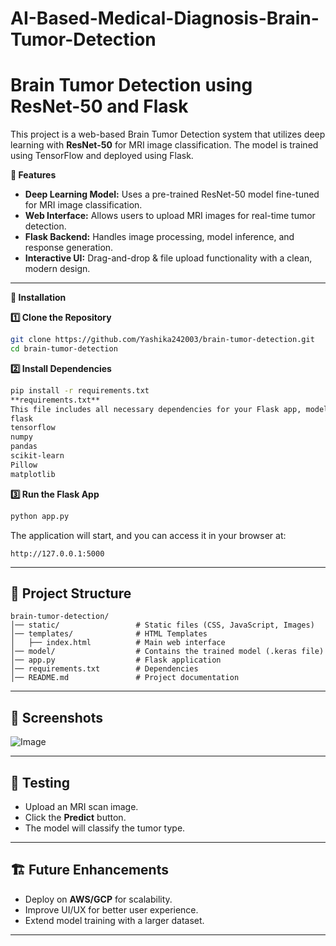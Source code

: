 # AI-Based-Medical-Diagnosis-Brain-Tumor-Detection

# Brain Tumor Detection using ResNet-50 and Flask

This project is a web-based Brain Tumor Detection system that utilizes deep learning with **ResNet-50** for MRI image classification. The model is trained using TensorFlow and deployed using Flask.

**📌 Features**
- **Deep Learning Model:** Uses a pre-trained ResNet-50 model fine-tuned for MRI image classification.
- **Web Interface:** Allows users to upload MRI images for real-time tumor detection.
- **Flask Backend:** Handles image processing, model inference, and response generation.
- **Interactive UI:** Drag-and-drop & file upload functionality with a clean, modern design.

---

**🚀 Installation**

**1️⃣ Clone the Repository**
```sh
git clone https://github.com/Yashika242003/brain-tumor-detection.git
cd brain-tumor-detection
```

**2️⃣ Install Dependencies**
```sh
pip install -r requirements.txt
**requirements.txt**
This file includes all necessary dependencies for your Flask app, model inference, and front-end:
flask
tensorflow
numpy
pandas
scikit-learn
Pillow
matplotlib

```
**3️⃣ Run the Flask App**
```sh
python app.py
```

The application will start, and you can access it in your browser at:
```
http://127.0.0.1:5000
```

---

## 📁 Project Structure
```
brain-tumor-detection/
│── static/                 # Static files (CSS, JavaScript, Images)
│── templates/              # HTML Templates
│   ├── index.html          # Main web interface
│── model/                  # Contains the trained model (.keras file)
│── app.py                  # Flask application
│── requirements.txt        # Dependencies
│── README.md               # Project documentation
```

---

## 📸 Screenshots

![Image](https://github.com/user-attachments/assets/cac04167-076f-48c2-8f47-8ccdf043bb6b)

---

## 🧪 Testing
- Upload an MRI scan image.
- Click the **Predict** button.
- The model will classify the tumor type.

---

## 🏗 Future Enhancements
- Deploy on **AWS/GCP** for scalability.
- Improve UI/UX for better user experience.
- Extend model training with a larger dataset.

---


